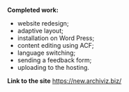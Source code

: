 **Completed work:**
- website redesign;
- adaptive layout;
- installation on Word Press;
- content editing using ACF;
- language switching;
- sending a feedback form;
- uploading to the hosting.

**Link to the site**  https://new.archiviz.biz/
